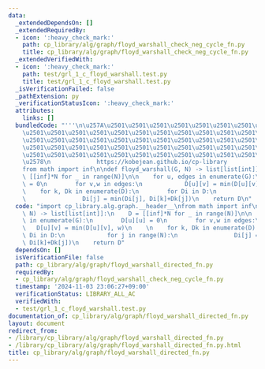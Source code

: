 ```yaml
---
data:
  _extendedDependsOn: []
  _extendedRequiredBy:
  - icon: ':heavy_check_mark:'
    path: cp_library/alg/graph/floyd_warshall_check_neg_cycle_fn.py
    title: cp_library/alg/graph/floyd_warshall_check_neg_cycle_fn.py
  _extendedVerifiedWith:
  - icon: ':heavy_check_mark:'
    path: test/grl_1_c_floyd_warshall.test.py
    title: test/grl_1_c_floyd_warshall.test.py
  _isVerificationFailed: false
  _pathExtension: py
  _verificationStatusIcon: ':heavy_check_mark:'
  attributes:
    links: []
  bundledCode: "'''\n\u257A\u2501\u2501\u2501\u2501\u2501\u2501\u2501\u2501\u2501\u2501\
    \u2501\u2501\u2501\u2501\u2501\u2501\u2501\u2501\u2501\u2501\u2501\u2501\u2501\
    \u2501\u2501\u2501\u2501\u2501\u2501\u2501\u2501\u2501\u2501\u2501\u2501\u2501\
    \u2501\u2501\u2501\u2501\u2501\u2501\u2501\u2501\u2501\u2501\u2501\u2501\u2501\
    \u2501\u2501\u2501\u2501\u2501\u2501\u2501\u2501\u2501\u2501\u2501\u2501\u2501\
    \u2578\n             https://kobejean.github.io/cp-library               \n'''\n\
    from math import inf\n\ndef floyd_warshall(G, N) -> list[list[int]]:\n    D =\
    \ [[inf]*N for _ in range(N)]\n\n    for u, edges in enumerate(G):\n        D[u][u]\
    \ = 0\n        for v,w in edges:\n            D[u][v] = min(D[u][v], w)\n    \n\
    \    for k, Dk in enumerate(D):\n        for Di in D:\n            for j in range(N):\n\
    \                Di[j] = min(Di[j], Di[k]+Dk[j])\n    return D\n"
  code: "import cp_library.alg.graph.__header__\nfrom math import inf\n\ndef floyd_warshall(G,\
    \ N) -> list[list[int]]:\n    D = [[inf]*N for _ in range(N)]\n\n    for u, edges\
    \ in enumerate(G):\n        D[u][u] = 0\n        for v,w in edges:\n         \
    \   D[u][v] = min(D[u][v], w)\n    \n    for k, Dk in enumerate(D):\n        for\
    \ Di in D:\n            for j in range(N):\n                Di[j] = min(Di[j],\
    \ Di[k]+Dk[j])\n    return D"
  dependsOn: []
  isVerificationFile: false
  path: cp_library/alg/graph/floyd_warshall_directed_fn.py
  requiredBy:
  - cp_library/alg/graph/floyd_warshall_check_neg_cycle_fn.py
  timestamp: '2024-11-03 23:06:27+09:00'
  verificationStatus: LIBRARY_ALL_AC
  verifiedWith:
  - test/grl_1_c_floyd_warshall.test.py
documentation_of: cp_library/alg/graph/floyd_warshall_directed_fn.py
layout: document
redirect_from:
- /library/cp_library/alg/graph/floyd_warshall_directed_fn.py
- /library/cp_library/alg/graph/floyd_warshall_directed_fn.py.html
title: cp_library/alg/graph/floyd_warshall_directed_fn.py
---
```

